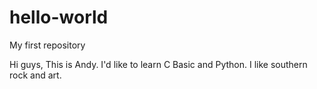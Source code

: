 # hello-world
My first repository

Hi guys, This is Andy. I'd like to learn C Basic and Python. I like southern rock and art. 
